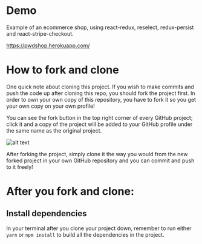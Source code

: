 # Demo

Example of an ecommerce shop, using react-redux, reselect, redux-persist and react-stripe-checkout.

https://pwdshop.herokuapp.com/

# How to fork and clone

One quick note about cloning this project. If you wish to make commits and push the code up after cloning this repo, you should fork the project first. In order to own your own copy of this repository, you have to fork it so you get your own copy on your own profile!

You can see the fork button in the top right corner of every GitHub project; click it and a copy of the project will be added to your GitHub profile under the same name as the original project.

![alt text](https://i.ibb.co/1YN7SJ6/Screen-Shot-2019-07-01-at-2-02-40-AM.png 'image to fork button')

After forking the project, simply clone it the way you would from the new forked project in your own GitHub repository and you can commit and push to it freely!

# After you fork and clone:

## Install dependencies

In your terminal after you clone your project down, remember to run either `yarn` or `npm install` to build all the dependencies in the project.

